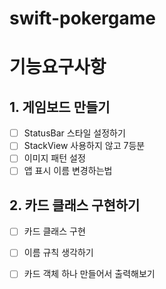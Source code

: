 # swift-pokergame

# 기능요구사항
## 1. 게임보드 만들기
- [ ] StatusBar 스타일 설정하기
- [ ] StackView 사용하지 않고 7등분
- [ ] 이미지 패턴 설정
- [ ] 앱 표시 이름 변경하는법

## 2. 카드 클래스 구현하기
- [ ] 카드 클래스 구현
- [ ] 이름 규칙 생각하기
- [ ] 카드 객체 하나 만들어서 출력해보기

